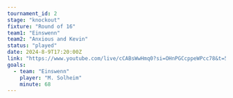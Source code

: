 ```yaml
---
tournament_id: 2
stage: "knockout"
fixture: "Round of 16"
team1: "Einswenn"
team2: "Anxious and Kevin"
status: "played"
date: 2024-8-9T17:20:00Z
link: "https://www.youtube.com/live/cCABsWwHmq0?si=OHnPGCcppeWPcc78&t=5900"
goals:
  - team: "Einswenn"
    player: "M. Solheim"
    minute: 68
---
```

